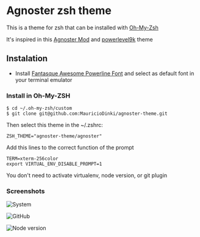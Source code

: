 # Agnoster zsh theme

This is a theme for zsh that can be installed with
[Oh-My-Zsh](https://github.com/robbyrussell/oh-my-zsh)

It's inspired in this [Agnoster Mod](https://gist.github.com/agnoster/3712874) and [powerlevel9k](https://github.com/bhilburn/powerlevel9k) theme

## Instalation

* Install [Fantasque Awesome Powerline Font](https://github.com/ztomer/fantasque_awesome_powerline) and select as default font in your terminal emulator

###  Install in Oh-My-ZSH

```
$ cd ~/.oh-my-zsh/custom
$ git clone git@github.com:MauricioDinki/agnoster-theme.git
```

Then select this theme in the ~/.zshrc:

```
ZSH_THEME="agnoster-theme/agnoster"
```

Add this lines to the correct function of the prompt

```
TERM=xterm-256color
export VIRTUAL_ENV_DISABLE_PROMPT=1
```

You don't need to activate virtualenv, node version, or git plugin

### Screenshots

![System](http://i738.photobucket.com/albums/xx28/mauriciodinki/Agnoster%20theme%20screenshots/Selection_001_zpsjz2q9mlw.png)

![GitHub](http://i738.photobucket.com/albums/xx28/mauriciodinki/Agnoster%20theme%20screenshots/Selection_002_zpsrtcs2mmv.png)

![Node version](http://i738.photobucket.com/albums/xx28/mauriciodinki/Agnoster%20theme%20screenshots/Selection_003_zpsmyvwwmz1.png)
